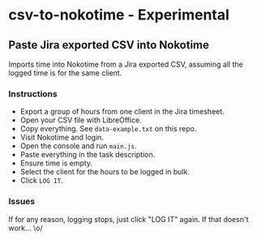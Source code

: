 # csv-to-nokotime - Experimental

## Paste Jira exported CSV into Nokotime
Imports time into Nokotime from a Jira exported CSV, assuming all the logged time is for the same client.

### Instructions
- Export a group of hours from one client in the Jira timesheet.
- Open your CSV file with LibreOffice.
- Copy everything. See `data-example.txt` on this repo.
- Visit Nokotime and login.
- Open the console and run `main.js`.
- Paste everything in the task description.
- Ensure time is empty.
- Select the client for the hours to be logged in bulk.
- Click `LOG IT`.

### Issues
If for any reason, logging stops, just click "LOG IT" again. If that doesn't work... \o/